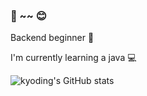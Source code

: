 ### 👋 ~~ 😊

Backend beginner 🌱

I'm currently learning a java 💻

![kyoding's GitHub stats](https://github-readme-stats.vercel.app/api?username=kyoding&show_icons=true&theme=transparent)

<!--
**kyoding/kyoding** is a ✨ _special_ ✨ repository because its `README.md` (this file) appears on your GitHub profile.

Here are some ideas to get you started:

- 🔭 I’m currently working on ...
- 🌱 I’m currently learning ...
- 👯 I’m looking to collaborate on ...
- 🤔 I’m looking for help with ...
- 💬 Ask me about ...
- 📫 How to reach me: ...
- 😄 Pronouns: ...
- ⚡ Fun fact: ...
-->
